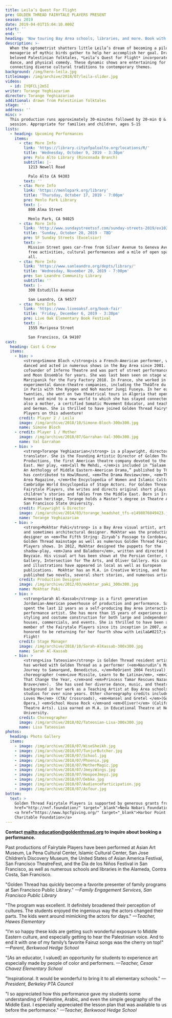 ```yaml
---
title: Leila’s Quest For Flight
pre: GOLDEN THREAD FAIRYTALE PLAYERS PRESENT
season: 2019
date: 2019-04-01T15:04:10.000Z
start: ''
end: ''
heading: 'Now touring Bay Area schools, libraries, and more. Book with us today!'
description: >-
  When the optometrist shatters little Leila’s dream of becoming a pilot, a
  menagerie of mythic birds gather to help her accomplish her goal. Drawn from
  beloved Palestinian folktales, *Leila’s Quest for Flight* incorporates music,
  dance, and physical comedy. These dynamic shows are entertaining for all ages,
  connecting diverse cultural traditions to contemporary themes.
background: /img/hero-leila.jpg
titleimage: /img/archive/2018/07/leila-slider.jpg
videos:
  - id: IYQFCLj2m5I
writer: Torange Yeghiazarian
director: Torange Yeghiazarian
additional: drawn from Palestinian folktales
stage: ''
address: ''
misc: >
  This production runs approximately 30-minutes followed by 20-min Q & A
  session. Appropriate for families and children, ages 5-15
lists:
  - heading: Upcoming Performances
    items:
      - cta: More Info
        link: 'https://library.cityofpaloalto.org/locations/R/'
        title: 'Wednesday, October 9, 2019 - 3:30pm'
        pre: Palo Alto Library (Rinconada Branch)
        subtitle: |-
          1213 Newell Road

          Palo Alto CA 94303
        text: ''
      - cta: More Info
        link: 'https://menlopark.org/library'
        title: 'Thursday, October 17, 2019 - 7:00pm'
        pre: Menlo Park Library
        text: |-
          800 Alma Street

          Menlo Park, CA 94025
      - cta: More Info
        link: 'http://www.sundaystreetssf.com/sunday-streets-2019/ex102019/'
        title: 'Sunday, October 20, 2019 - TBD'
        pre: SF Sunday Streets (Excelsior)
        text: >-
          Mission Street goes car-free from Silver Avenue to Geneva Avenue with
          free activities, cultural performances and a mile of open space for
          all.
      - cta: More Info
        link: 'https://www.sanleandro.org/depts/library/'
        title: 'Wednesday, November 20, 2019 - 7:00pm'
        pre: San Leandro Community Library
        subtitle: ''
        text: |-
          300 Estudillo Avenue

          San Leandro, CA 94577
      - cta: More Info
        link: 'https://www.liveoaksf.org/book-fair'
        title: 'Friday, December 6, 2019 - 3:30pm'
        pre: Live Oak Elementary Book Festival
        text: |-
          1555 Mariposa Street

          San Francisco, CA 94107
cast:
  heading: Cast & Crew
  items:
    - bio: >
        <strong>Simone Bloch </strong>is a French-American performer, who has
        danced and acted in numerous shows in the Bay Area since 2001. She is a
        cofounder of Inferno Theatre and was part of street performances of Sun
        and Moon Ensemble for years. She was last been seen on stage with
        Marzipanik for the Fury Factory 2018. In France, she worked in various
        experimental dance-theatre companies, including the Théâ̂tre du Temps
        in Paris with the Kyogen and Noh master Jungi Fuseya. In her early
        twenties, she went on two theatrical tours in Algeria that opened her
        heart and mind to a new world to which she has stayed connected. She is
        also a mother, a certified Somatic Movement Educator, and teaches French
        and German. She is thrilled to have joined Golden Thread Fairytale
        Players on this adventure!
      credit: Player 2 / Leila
      image: /img/archive/2018/10/Simone-Bloch-300x300.jpg
      name: Simone Bloch
    - credit: Player 1 / Mother
      image: /img/archive/2018/07/Garrahan-Val-300x300.jpg
      name: Val Garrahan
    - bio: >
        <strong>Torange Yeghiazarian</strong> is a playwright, director, and
        translator. She is the Founding Artistic Director of Golden Thread
        Productions, the first American theatre company devoted to the Middle
        East. Her play, <em>Call Me Mehdi, </em>is included in “Salaam. Peace:
        An Anthology of Middle Eastern-American Drama,” published by TCG.Torange
        has contributed to HowlRound, <em>The Drama Review</em>, <em>Theatre Bay
        Area Magazine, </em>the Encyclopedia of Women and Islamic Cultures, and
        Cambridge World Encyclopedia of Stage Actors. For Golden Thread
        Fairytale Players, she writes and directs original short plays based on
        children’s stories and fables from the Middle East. Born in Iran and of
        Armenian heritage, Torange holds a Master’s degree in Theatre Arts from
        San Francisco State University.
      credit: Playwright & Director
      image: /img/archive/2014/03/torange_headshot_tfs-e1498076049423.jpg
      name: Torange Yeghiazarian
    - bio: >
        <strong>Mokhtar Paki</strong> is a Bay Area visual artist, art teacher,
        and sometimes architectural designer. Mokhtar was the production
        designer on <em>The Fifth String: Ziryab’s Passage to Cordoba</em> on
        Golden Thread mainstage as well as numerous Golden Thread Fairytale
        Players shows. In 2012, Mokhtar designed the puppets for the
        shadow-play, <em>Jana and Baladoor</em>, written and directed by Bahram
        Beyzaie. His visual art has been shown at the Persian Center, Canessa
        Gallery, Intersection for The Arts, and Oliver Gallery. His caricatures
        and illustrations have appeared in local as well as European
        publications.  Mokhtar has an M.A. in Creative Writing, and has
        published two novels, several short stories, and numerous articles.
      credit: Production Designer
      image: /img/archive/2012/03/mokhtar_paki_300x300.jpg
      name: Mokhtar Paki
    - bio: >
        <strong>Sarah Al-Kassab</strong> is a first generation
        Jordanian-American powerhouse of production and performance. Sarah has
        spent the last 12 years as a self-producing Bay Area interactive
        performance artist. She has more than 15 years of experience in wardrobe
        styling and costume construction for both large and independent theatre
        houses, commercials, and events. She is thrilled to have been a core
        member of the Fairytale Players since its inception in 2007, and is
        honored to be returning for her fourth show with Leila&#8217;s Quest for
        Flight!
      credit: Stage Manager
      image: /img/archive/2018/10/Sarah-AlKassab-300x300.jpg
      name: Sarah Al-Kassab
    - bio: >
        <strong>Lisa Tateosian</strong> is Golden Thread resident artist. She
        has worked with Golden Thread as a performer (<em>Nasrudin’s Magnificent
        Journey to Samarqand, Benedictus, </em>ReOrient 2004 Festival) and as a
        choreographer (<em>Love Missile, Learn to Be Latina</em>, <em>21 Days
        That Change the Year, </em>and <em>Princess Tamar Rescues Nazar the
        Brave</em>).  She has used her diverse dance, music, and theatre
        background in her work as a Teaching Artist at Bay Area schools and
        studios for over nine years. Other choreography credits include <em>She
        Loves Me</em> (CTA/ Crossroads), <em>Hansel and Gretel </em>(Golden Gate
        Opera,) <em>School House Rock </em>and <em>Oliver!</em> (California
        Theatre Arts). Lisa earned an M.A. in Educational Theatre at New York
        University.
      credit: Choreographer
      image: /img/archive/2018/02/Tateosian-Lisa-300x300.jpg
      name: Lisa Tateosian
photos:
  heading: Photo Gallery
  items:
    - image: /img/archive/2018/07/WiseSheikh.jpg
    - image: /img/archive/2018/07/TunjurButcher.jpg
    - image: /img/archive/2018/07/School.jpg
    - image: /img/archive/2018/07/Phoenix.jpg
    - image: /img/archive/2018/07/MotherMagic.jpg
    - image: /img/archive/2018/07/JmeyzWings.jpg
    - image: /img/archive/2018/07/HoopoeJmeyz.jpg
    - image: /img/archive/2018/07/Debke.jpg
    - image: /img/archive/2018/07/AudienceParticipation.jpg
    - image: /img/archive/2018/07/Asfour.jpg
bottom:
  text: >
    Golden Thread Fairytale Players is supported by generous grants from <a
    href="http://nnf.foundation/" target="_blank">Neda Nobari Foundation</a> and
    <a href="https://www.hpcfgiving.org/" target="_blank">Harbor Point
    Charitable Foundation</a>
---
```

**Contact <mailto:education@goldenthread.org> to inquire about booking a performance.**

Past productions of Fairytale Players have been performed at Asian Art Museum, La Pena Cultural Center, Islamic Cultural Center, San Jose Children’s Discovery Museum, the United States of Asian America Festival, San Francisco TheatreFest, and the Dia de los Niños Festival in San Francisco, as well as numerous schools and libraries in the Alameda, Contra Costa, San Francisco.

"Golden Thread has quickly become a favorite presenter of family programs at San Francisco Public Library."  _—Family Engagement Services, San Francisco Public Library_

"The program was excellent. It definitely broadened their perception of cultures. The students enjoyed the ingenious way the actors changed their parts. The kids went around mimicking the actors for days." _—Teacher, Hawes
Elementary_

"I’m so happy these kids are getting such wonderful exposure to Middle Eastern culture, and especially getting to hear the Palestinian voice. And to end it with one of my family’s favorite Fairuz songs was the cherry on top!" _—Parent, Berkwood Hedge School_

"\[As an educator, I valued] an opportunity for students to experience art especially made by people of color and performers. _—Teacher, Cesar Chavez Elementary School_

"Inspirational. It would be wonderful to bring it to all elementary schools." _—President, Berkeley PTA Council_

"I so appreciated how this performance gave my students some understanding of Palestine, Arabic, and even the simple geography of the Middle East. I especially appreciated the lesson plan that was available to us before the performance." _—Teacher, Berkwood Hedge School_
